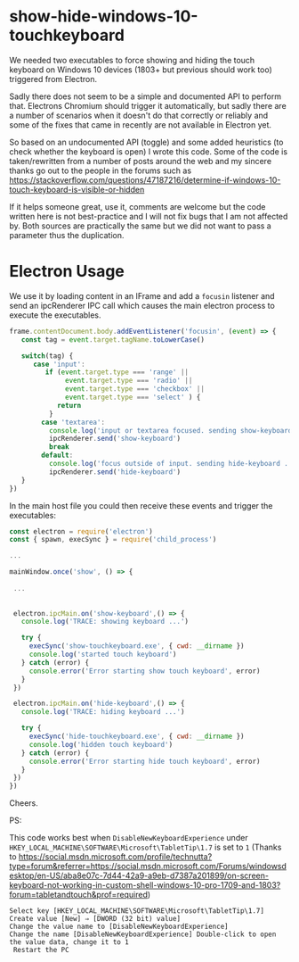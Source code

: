 # show-hide-windows-10-touchkeyboard

We needed two executables to force showing and hiding the touch keyboard on Windows 10 devices (1803+ but previous should work too) triggered from Electron.

Sadly there does not seem to be a simple and documented API to perform that. Electrons Chromium should trigger it automatically, but sadly there are a number of scenarios when it doesn't do that correctly or reliably and some of the fixes that came in recently are not available in Electron yet.

So based on an undocumented API (toggle) and some added heuristics (to check whether the keyboard is open) I wrote this code. Some of the code is taken/rewritten from a number of posts around the web and my sincere thanks go out to the people in the forums such as https://stackoverflow.com/questions/47187216/determine-if-windows-10-touch-keyboard-is-visible-or-hidden

If it helps someone great, use it, comments are welcome but the code written here is not best-practice and I will not fix bugs that I am not affected by. Both sources are practically the same but we did not want to pass a parameter thus the duplication.

# Electron Usage

We use it by loading content in an IFrame  and add a `focusin` listener and send an ipcRenderer IPC call which causes the main electron process to execute the executables.

```javascript
frame.contentDocument.body.addEventListener('focusin', (event) => {
   const tag = event.target.tagName.toLowerCase()

   switch(tag) {
      case 'input':
         if (event.target.type === 'range' ||
              event.target.type === 'radio' ||
              event.target.type === 'checkbox' ||
              event.target.type === 'select' ) {
            return
          } 
        case 'textarea': 
          console.log('input or textarea focused. sending show-keyboard ...')
          ipcRenderer.send('show-keyboard')
          break
        default:
          console.log('focus outside of input. sending hide-keyboard ...')
          ipcRenderer.send('hide-keyboard')
   }
})
```

In the main host file you could then receive these events and trigger the executables:

```javascript
const electron = require('electron')
const { spawn, execSync } = require('child_process')

...

mainWindow.once('show', () => {
 
 ...
 
 
 electron.ipcMain.on('show-keyboard',() => {
   console.log('TRACE: showing keyboard ...')

   try {
     execSync('show-touchkeyboard.exe', { cwd: __dirname })
     console.log('started touch keyboard')
   } catch (error) {
     console.error('Error starting show touch keyboard', error)
   }
 })

 electron.ipcMain.on('hide-keyboard',() => {
   console.log('TRACE: hiding keyboard ...')

   try {
     execSync('hide-touchkeyboard.exe', { cwd: __dirname })
     console.log('hidden touch keyboard')
   } catch (error) {
     console.error('Error starting hide touch keyboard', error)
   }
 })
})

```

Cheers.

PS:

This code works best when `DisableNewKeyboardExperience` under `HKEY_LOCAL_MACHINE\SOFTWARE\Microsoft\TabletTip\1.7` is set to `1` (Thanks to https://social.msdn.microsoft.com/profile/technutta?type=forum&referrer=https://social.msdn.microsoft.com/Forums/windowsdesktop/en-US/aba8e07c-7d44-42a9-a9eb-d7387a201899/on-screen-keyboard-not-working-in-custom-shell-windows-10-pro-1709-and-1803?forum=tabletandtouch&prof=required)

```
Select key [HKEY_LOCAL_MACHINE\SOFTWARE\Microsoft\TabletTip\1.7]
Create value [New] ⇒ [DWORD (32 bit) value] 
Change the value name to [DisableNewKeyboardExperience] 
Change the name [DisableNewKeyboardExperience] Double-click to open the value data, change it to 1
 Restart the PC 
```

